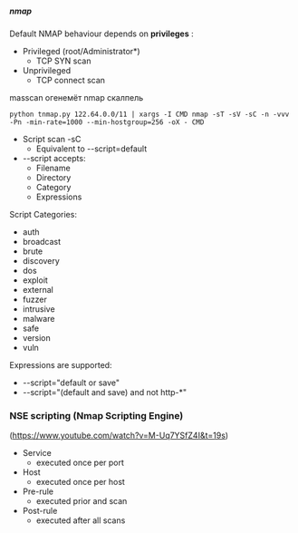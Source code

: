 ##### nmap
Default NMAP behaviour depends on **privileges** :
- Privileged (root/Administrator*)
  - TCP SYN scan
- Unprivileged
  - TCP connect scan  

masscan огенемёт
nmap скалпель

``` python tnmap.py 122.64.0.0/11 | xargs -I CMD nmap -sT -sV -sC -n -vvv -Pn -min-rate=1000 --min-hostgroup=256 -oX - CMD ```

- Script scan -sC
  - Equivalent to --script=default
 - --script accepts:
   - Filename
   - Directory
   - Category
   - Expressions
 
Script Categories:
- auth
- broadcast
- brute
- discovery
- dos
- exploit
- external
- fuzzer
- intrusive
- malware
- safe
- version
- vuln

Expressions are supported:
- --script="default or save"
- --script="(default and save) and not http-*"

### NSE scripting (Nmap Scripting Engine)
(https://www.youtube.com/watch?v=M-Uq7YSfZ4I&t=19s)
- Service
  - executed once per port
- Host
  - executed once per host
- Pre-rule
  - executed prior and scan
- Post-rule
   - executed after all scans
 
 
